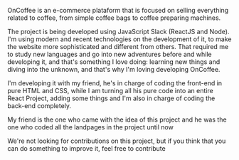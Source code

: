 OnCoffee is an e-commerce plataform that is focused on selling everything related to coffee, from simple coffee bags to coffee preparing machines.

The project is being developed using JavaScript Slack (ReactJS and Node). I'm using modern and recent technologies on the development of it, to make the website more sophisticated and different from others. That required me to study new languages and go into new adventures before and while developing it, and that's something I love doing: learning new things and diving into the unknown, and that's why I'm loving developing OnCoffee.

I'm developing it with my friend, he's in charge of coding the front-end in pure HTML and CSS, while I am turning all his pure code into an entire React Project, adding some things and I'm also in charge of coding the back-end completely.

My friend is the one who came with the idea of this project and he was the one who coded all the landpages in the project until now

We're not looking for contributions on this project, but if you think that you can do something to improve it, feel free to contribute
